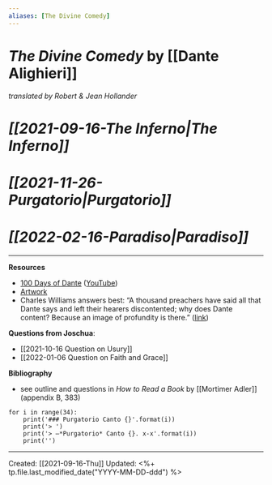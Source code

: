 ```yaml
---
aliases: [The Divine Comedy]
---
```


# *The Divine Comedy* by [[Dante Alighieri]]
*translated by Robert & Jean Hollander*



# *[[2021-09-16-The Inferno|The Inferno]]*

# *[[2021-11-26-Purgatorio|Purgatorio]]*

# *[[2022-02-16-Paradiso|Paradiso]]*
--- 
**Resources**

- [100 Days of Dante](https://100daysofdante.com/) ([YouTube](https://youtu.be/GlIJfHAse3g))
- [Artwork](https://divinecomedy.digital/#/eng/viz)
- Charles Williams answers best: “A thousand preachers have said all that Dante says and left their hearers discontented; why does Dante content? Because an image of profundity is there.” ([link](https://www.theamericanconservative.com/articles/how-dante-saved-my-life/))


**Questions from Joschua**:
- [[2021-10-16 Question on Usury]]
- [[2022-01-06 Question on Faith and Grace]]

**Bibliography**

- see outline and questions in *How to Read a Book* by [[Mortimer Adler]] (appendix B, 383)

```jupyter
for i in range(34):
	print('### Purgatorio Canto {}'.format(i))
	print('> ')
	print('> –*Purgatorio* Canto {}. x-x'.format(i))
	print('')
```


---
Created: [[2021-09-16-Thu]]
Updated: <%+ tp.file.last_modified_date("YYYY-MM-DD-ddd") %>

